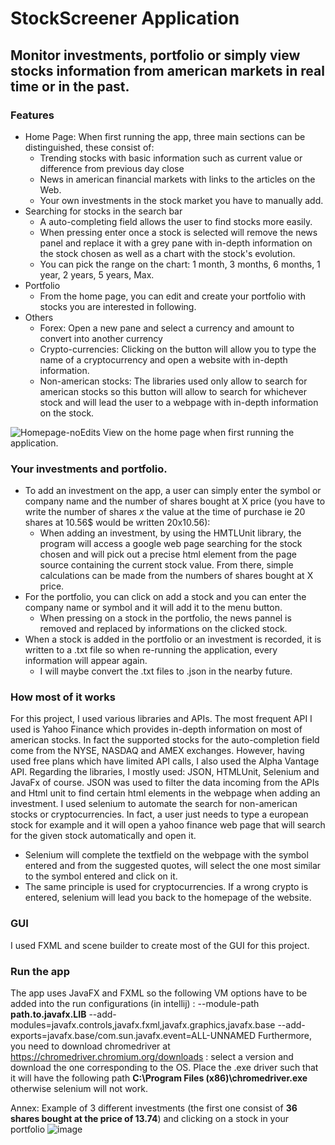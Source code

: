 # StockScreener Application
## Monitor investments, portfolio or simply view stocks information from american markets in real time or in the past.

### Features
- Home Page:
  When first running the app, three main sections can be distinguished, these consist of:
  - Trending stocks with basic information such as current value or difference from previous day close 
  - News in american financial markets with links to the articles on the Web.
  - Your own investments in the stock market you have to manually add.
- Searching for stocks in the search bar
  - A auto-completing field allows the user to find stocks more easily.
  - When pressing enter once a stock is selected will remove the news panel and replace it with a grey pane with in-depth information on the stock chosen as well as a chart with the stock's evolution.
  - You can pick the range on the chart: 1 month, 3 months, 6 months, 1 year, 2 years, 5 years, Max.
- Portfolio
  - From the home page, you can edit and create your portfolio with stocks you are interested in following.
- Others
  - Forex: Open a new pane and select a currency and amount to convert into another currency
  - Crypto-currencies: Clicking on the button will allow you to type the name of a cryptocurrency and open a website with in-depth information.
  - Non-american stocks: The libraries used only allow to search for american stocks so this button will allow to search for whichever stock and will lead the user to a webpage with in-depth information on the stock.

![Homepage-noEdits](https://user-images.githubusercontent.com/73081373/128522529-f95fd6ea-5252-4824-8717-e3d66cf7d0c4.png) View on the home page when first running the application.



### Your investments and portfolio.
- To add an investment on the app, a user can simply enter the symbol or company name and the number of shares bought at X price (you have to write the number of shares *x* the value at the time of purchase ie 20 shares at 10.56$ would be written 20x10.56):
  - When adding an investment, by using the HMTLUnit library, the program will access a google web page searching for the stock chosen and will pick out a precise html element from the page source containing the current stock value. From there, simple calculations can be made from the numbers of shares bought at X price.
- For the portfolio, you can click on add a stock and you can enter the company name or symbol and it will add it to the menu button.
  - When pressing on a stock in the portfolio, the news pannel is removed and replaced by informations on the clicked stock.
- When a stock is added in the portfolio or an investment is recorded, it is written to a .txt file so when re-running the application, every information will appear again.
  - I will maybe convert the .txt files to .json in the nearby future.
 
### How most of it works
For this project, I used various libraries and APIs. The most frequent API I used is Yahoo Finance which provides in-depth information on most of american stocks. In fact the supported stocks for the auto-completion field come from the NYSE, NASDAQ and AMEX exchanges. However, having used free plans which have limited API calls, I also used the Alpha Vantage API. Regarding the libraries, I mostly used: JSON, HTMLUnit, Selenium and JavaFx of course. JSON was used to filter the data incoming from the APIs and Html unit to find certain html elements in the webpage when adding an investment. I used selenium to automate the search for non-american stocks or cryptocurrencies. In fact, a user just needs to type a european stock for example and it will open a yahoo finance web page that will search for the given stock automatically and open it.
  - Selenium will complete the textfield on the webpage with the symbol entered and from the suggested quotes, will select the one most similar to the symbol entered and click on it.
  - The same principle is used for cryptocurrencies. If a wrong crypto is entered, selenium will lead you back to the homepage of the website.

### GUI
I used FXML and scene builder to create most of the GUI for this project.
 
### Run the app
The app uses JavaFX and FXML so the following VM options have to be added into the run configurations (in intellij) : 
--module-path **path.to.javafx.LIB** --add-modules=javafx.controls,javafx.fxml,javafx.graphics,javafx.base --add-exports=javafx.base/com.sun.javafx.event=ALL-UNNAMED
Furthermore, you need to download chromedriver at https://chromedriver.chromium.org/downloads : select a version and download the one corresponding to the OS. 
Place the .exe driver such that it will have the following path __C:\\Program Files (x86)\\chromedriver.exe__ otherwise selenium will not work.

Annex:
Example of 3 different investments (the first one consist of **36 shares bought at the price of 13.74**) and clicking on a stock in your portfolio
![image](https://user-images.githubusercontent.com/73081373/128526372-ff5d7c25-60f2-4808-87c5-894e77a070d7.png)



 

